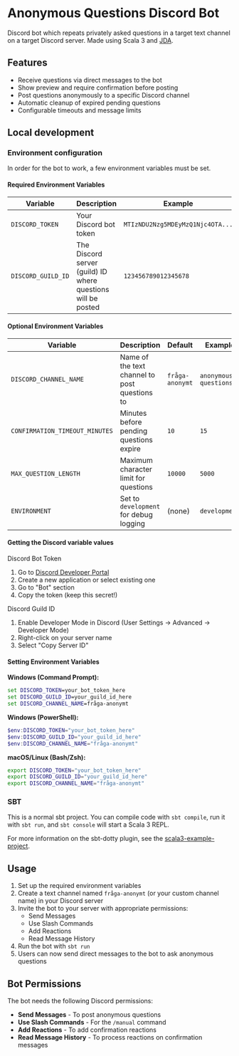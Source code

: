 # Anonymous Questions Discord Bot 

Discord bot which repeats privately asked questions in a target text channel on a target Discord server. Made using Scala 3 and [JDA](https://jda.wiki/introduction/jda/).

## Features

- Receive questions via direct messages to the bot
- Show preview and require confirmation before posting
- Post questions anonymously to a specific Discord channel
- Automatic cleanup of expired pending questions
- Configurable timeouts and message limits

## Local development

### Environment configuration

In order for the bot to work, a few environment variables must be set.

#### Required Environment Variables

| Variable           | Description                                                  | Example                          |
| ------------------ | ------------------------------------------------------------ | -------------------------------- |
| `DISCORD_TOKEN`    | Your Discord bot token                                       | `MTIzNDU2Nzg5MDEyMzQ1Njc4OTA...` |
| `DISCORD_GUILD_ID` | The Discord server (guild) ID where questions will be posted | `123456789012345678`             |

#### Optional Environment Variables

| Variable                       | Description                                   | Default         | Example               |
| ------------------------------ | --------------------------------------------- | --------------- | --------------------- |
| `DISCORD_CHANNEL_NAME`         | Name of the text channel to post questions to | `fråga-anonymt` | `anonymous-questions` |
| `CONFIRMATION_TIMEOUT_MINUTES` | Minutes before pending questions expire       | `10`            | `15`                  |
| `MAX_QUESTION_LENGTH`          | Maximum character limit for questions         | `10000`         | `5000`                |
| `ENVIRONMENT`                  | Set to `development` for debug logging        | (none)          | `development`         |

#### Getting the Discord variable values

Discord Bot Token
1. Go to [Discord Developer Portal](https://discord.com/developers/applications)
2. Create a new application or select existing one
3. Go to "Bot" section
4. Copy the token (keep this secret!)

Discord Guild ID
1. Enable Developer Mode in Discord (User Settings → Advanced → Developer Mode)
2. Right-click on your server name
3. Select "Copy Server ID"

#### Setting Environment Variables

**Windows (Command Prompt):**
```cmd
set DISCORD_TOKEN=your_bot_token_here
set DISCORD_GUILD_ID=your_guild_id_here
set DISCORD_CHANNEL_NAME=fråga-anonymt
```

**Windows (PowerShell):**
```powershell
$env:DISCORD_TOKEN="your_bot_token_here"
$env:DISCORD_GUILD_ID="your_guild_id_here"
$env:DISCORD_CHANNEL_NAME="fråga-anonymt"
```

**macOS/Linux (Bash/Zsh):**
```bash
export DISCORD_TOKEN="your_bot_token_here"
export DISCORD_GUILD_ID="your_guild_id_here"
export DISCORD_CHANNEL_NAME="fråga-anonymt"
```

### SBT

This is a normal sbt project. You can compile code with `sbt compile`, run it with `sbt run`, and `sbt console` will start a Scala 3 REPL.

For more information on the sbt-dotty plugin, see the
[scala3-example-project](https://github.com/scala/scala3-example-project/blob/main/README.md).

## Usage

1. Set up the required environment variables
2. Create a text channel named `fråga-anonymt` (or your custom channel name) in your Discord server
3. Invite the bot to your server with appropriate permissions:
   - Send Messages
   - Use Slash Commands
   - Add Reactions
   - Read Message History
4. Run the bot with `sbt run`
5. Users can now send direct messages to the bot to ask anonymous questions

## Bot Permissions

The bot needs the following Discord permissions:
- **Send Messages** - To post anonymous questions
- **Use Slash Commands** - For the `/manual` command
- **Add Reactions** - To add confirmation reactions
- **Read Message History** - To process reactions on confirmation messages
